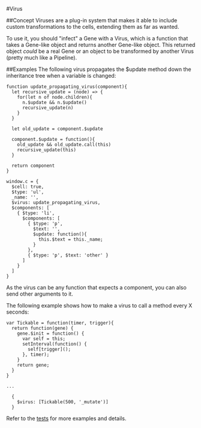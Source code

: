 #Virus

##Concept
Viruses are a plug-in system that makes it able to include custom transformations to the cells, extending them as far as wanted.

To use it, you should "infect" a Gene with a Virus, which is a function that takes a Gene-like object and returns another Gene-like object. This returned object _could_ be a real Gene or an object to be transformed by another Virus (pretty much like a Pipeline).

##Examples
The following virus propagates the $update method down the inheritance tree when a variable is changed:

```
function update_propagating_virus(component){
  let recursive_update = (node) => {
    for(let n of node.children){
      n.$update && n.$update()
      recursive_update(n)
    }
  }

  let old_update = component.$update

  component.$update = function(){
    old_update && old_update.call(this)
    recursive_update(this)
  }

  return component
}

window.c = {
  $cell: true,
  $type: 'ul',
  _name: '',
  $virus: update_propagating_virus,
  $components: [
    { $type: 'li',
      $components: [
        { $type: 'p',
          $text: '',
          $update: function(){
            this.$text = this._name;
          }
        },
        { $type: 'p', $text: 'other' }
      ]
    }
  ]
}
```

As the virus can be any function that expects a component, you can also send other arguments to it.

The following example shows how to make a virus to call a method every X seconds:

```
var Tickable = function(timer, trigger){
  return function(gene) {
    gene.$init = function() {
      var self = this;
      setInterval(function() {
        self[trigger]();
      }, timer);
    }
    return gene;
  }
}

...

  {
    $virus: [Tickable(500, '_mutate')]
  }
```

Refer to the [tests](test/integration.js) for more examples and details.